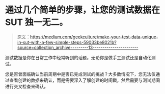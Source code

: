 # 通过几个简单的步骤，让您的测试数据在 SUT 独一无二。

> 原文：<https://medium.com/geekculture/make-your-test-data-unique-in-sut-with-a-few-simple-steps-59033be8021b?source=collection_archive---------13----------------------->

测试数据是你在日常工作中经常听到的话题，无论你是做手工测试还是自动化测试。

您是否曾面临确认当前周期中是否已完成测试的挑战？大多数情况下，您无法仅通过查看创建的数据来确认，而是需要深入了解创建的时间戳，然后需要与测试期间进行交叉检查来确认。